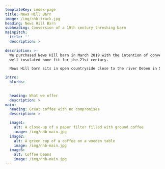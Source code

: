 ```yaml
---
templateKey: index-page
title: News Hill Barn
image: /img/nhb-track.jpg
heading: News Hill Barn
subheading: Conversion of a 19th century threshing barn
mainpitch:
  title: ''
  description: >
    
description: >-
  We purchased News Hill barn in March 2019 with the intention of converting it into a 
  well insulated home fit for the 21st century. 

  News Hill barn sits in open countryside close to the river Deben in Suffolk. It was built around 1890.

intro:
  blurbs:
  
  
  heading: What we offer
  description: >
main:
  heading: Great coffee with no compromises
  description: >

  image1:
    alt: A close-up of a paper filter filled with ground coffee
    image: /img/nhb-main.jpg
  image2:
    alt: A green cup of a coffee on a wooden table
    image: /img/nhb-main.jpg
  image3:
    alt: Coffee beans
    image: /img/nhb-main.jpg
---
```

